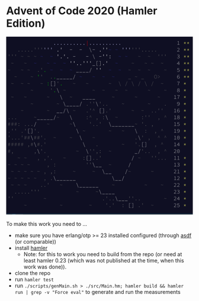 # Advent of Code 2020 (Hamler Edition)

![AoC](https://github.com/rolandtritsch/hamler-aoc-2020/blob/trunk/images/aoc-day25.png?raw=true)

To make this work you need to ...

* make sure you have erlang/otp >= 23 installed configured
(through [asdf](https://github.com/asdf-vm/asdf) (or comparable))
* install [hamler](https://github.com/hamler-lang)
  * Note: for this to work you need to build from the repo (or need at least hamler 0.23 (which was not published at the time, when this work was done)). 
* clone the repo
* run `hamler test`
* run `./scripts/genMain.sh > ./src/Main.hm; hamler build && hamler run | grep -v "Force eval"` to generate and run the measurements
